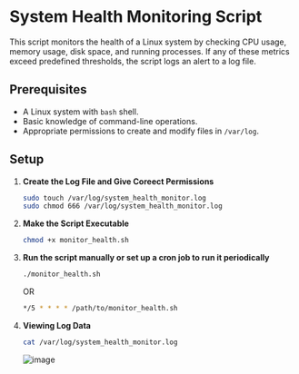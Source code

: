 # System Health Monitoring Script

This script monitors the health of a Linux system by checking CPU usage, memory usage, disk space, and running processes. If any of these metrics exceed predefined thresholds, the script logs an alert to a log file.

## Prerequisites

- A Linux system with `bash` shell.
- Basic knowledge of command-line operations.
- Appropriate permissions to create and modify files in `/var/log`.

## Setup

1. **Create the Log File and Give Coreect Permissions**

   ```bash
   sudo touch /var/log/system_health_monitor.log
   sudo chmod 666 /var/log/system_health_monitor.log
   ```

2. **Make the Script Executable**

   ```bash
   chmod +x monitor_health.sh
   ```

3. **Run the script manually or set up a cron job to run it periodically**

   ```bash
   ./monitor_health.sh
   ```
   OR        
   ```bash
   */5 * * * * /path/to/monitor_health.sh
   ```

4. **Viewing Log Data**

   ```bash
   cat /var/log/system_health_monitor.log
   ```
   ![image](https://github.com/user-attachments/assets/49793aff-b734-480f-a726-6485c2671331)
